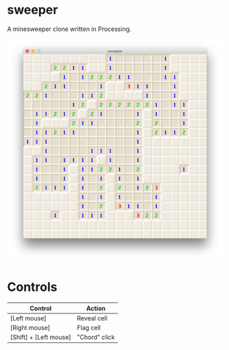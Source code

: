 sweeper
=======

A minesweeper clone written in Processing.

![Screenshot](screenshot.png)

Controls
========

Control | Action
------- | ------
[Left mouse] | Reveal cell
[Right mouse] | Flag cell
[Shift] + [Left mouse] | "Chord" click
